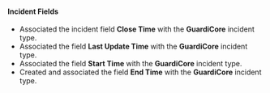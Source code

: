 #### Incident Fields
- Associated the incident field **Close Time** with the **GuardiCore** incident type.
- Associated the field **Last Update Time** with the **GuardiCore** incident type.
- Associated the field **Start Time** with the **GuardiCore** incident type.
- Created and associated the field **End Time** with the **GuardiCore** incident type.
